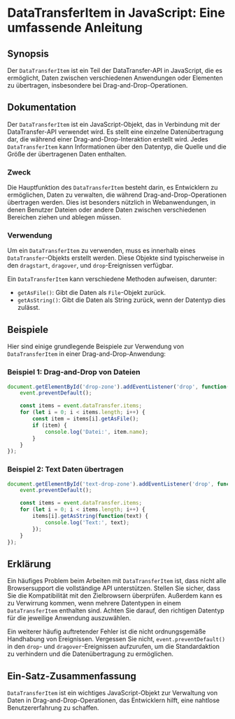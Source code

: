 <!--
Meta Description: # DataTransferItem in JavaScript: Eine umfassende Anleitung ## Synopsis Der `DataTransferItem` ist ein Teil der DataTransfer-API in JavaScript, die es...
Meta Keywords: die, drop, datatransferitem, ein, daten
-->

# DataTransferItem in JavaScript: Eine umfassende Anleitung

## Synopsis
Der `DataTransferItem` ist ein Teil der DataTransfer-API in JavaScript, die es ermöglicht, Daten zwischen verschiedenen Anwendungen oder Elementen zu übertragen, insbesondere bei Drag-and-Drop-Operationen.

## Dokumentation
Der `DataTransferItem` ist ein JavaScript-Objekt, das in Verbindung mit der DataTransfer-API verwendet wird. Es stellt eine einzelne Datenübertragung dar, die während einer Drag-and-Drop-Interaktion erstellt wird. Jedes `DataTransferItem` kann Informationen über den Datentyp, die Quelle und die Größe der übertragenen Daten enthalten.

### Zweck
Die Hauptfunktion des `DataTransferItem` besteht darin, es Entwicklern zu ermöglichen, Daten zu verwalten, die während Drag-and-Drop-Operationen übertragen werden. Dies ist besonders nützlich in Webanwendungen, in denen Benutzer Dateien oder andere Daten zwischen verschiedenen Bereichen ziehen und ablegen müssen.

### Verwendung
Um ein `DataTransferItem` zu verwenden, muss es innerhalb eines `DataTransfer`-Objekts erstellt werden. Diese Objekte sind typischerweise in den `dragstart`, `dragover`, und `drop`-Ereignissen verfügbar. 

Ein `DataTransferItem` kann verschiedene Methoden aufweisen, darunter:
- `getAsFile()`: Gibt die Daten als `File`-Objekt zurück.
- `getAsString()`: Gibt die Daten als String zurück, wenn der Datentyp dies zulässt.

## Beispiele
Hier sind einige grundlegende Beispiele zur Verwendung von `DataTransferItem` in einer Drag-and-Drop-Anwendung:

### Beispiel 1: Drag-and-Drop von Dateien
```javascript
document.getElementById('drop-zone').addEventListener('drop', function(event) {
    event.preventDefault();

    const items = event.dataTransfer.items;
    for (let i = 0; i < items.length; i++) {
        const item = items[i].getAsFile();
        if (item) {
            console.log('Datei:', item.name);
        }
    }
});
```

### Beispiel 2: Text Daten übertragen
```javascript
document.getElementById('text-drop-zone').addEventListener('drop', function(event) {
    event.preventDefault();

    const items = event.dataTransfer.items;
    for (let i = 0; i < items.length; i++) {
        items[i].getAsString(function(text) {
            console.log('Text:', text);
        });
    }
});
```

## Erklärung
Ein häufiges Problem beim Arbeiten mit `DataTransferItem` ist, dass nicht alle Browsersupport die vollständige API unterstützen. Stellen Sie sicher, dass Sie die Kompatibilität mit den Zielbrowsern überprüfen. Außerdem kann es zu Verwirrung kommen, wenn mehrere Datentypen in einem `DataTransferItem` enthalten sind. Achten Sie darauf, den richtigen Datentyp für die jeweilige Anwendung auszuwählen.

Ein weiterer häufig auftretender Fehler ist die nicht ordnungsgemäße Handhabung von Ereignissen. Vergessen Sie nicht, `event.preventDefault()` in den `drop`- und `dragover`-Ereignissen aufzurufen, um die Standardaktion zu verhindern und die Datenübertragung zu ermöglichen.

## Ein-Satz-Zusammenfassung
`DataTransferItem` ist ein wichtiges JavaScript-Objekt zur Verwaltung von Daten in Drag-and-Drop-Operationen, das Entwicklern hilft, eine nahtlose Benutzererfahrung zu schaffen.
